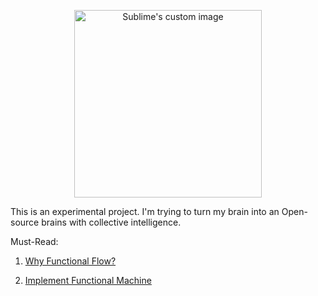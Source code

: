 <p align="center">
  <img width="300" height="300" src="https://i.imgur.com/1nLWkHH.png" alt="Sublime's custom image"/>
</p>


This is an experimental project. I'm trying to turn my brain into an Open-source brains with collective intelligence.

Must-Read:

1. [Why Functional Flow?](https://allenleein.github.io/brains/2018/03/defining-functional-flow)

2. [Implement Functional Machine](https://allenleein.github.io/brains/2018/04/implement-functional-flow)

